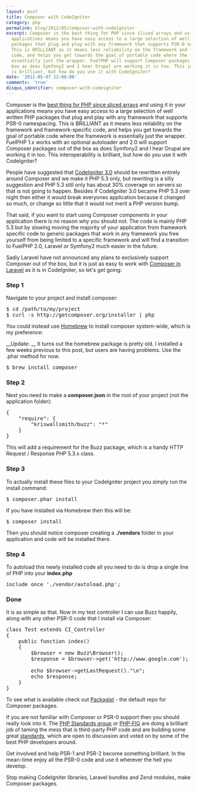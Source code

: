 ```yaml
---
layout: post
title: Composer with CodeIgniter
category: php
permalink: blog/2012/05/composer-with-codeigniter
excerpt: Composer is the best thing for PHP since sliced arrays and using it in your
  applications means you have easy access to a large selection of well written PHP
  packages that plug and play with any framework that supports PSR-0 namespacing.
  This is BRILLIANT as it means less reliability on the framework and framework-specific
  code, and helps you get towards the goal of portable code where the framework is
  essentially just the wrapper. FuelPHP will support Composer packages out of the
  box as does Symfony2 and I hear Drupal are working it in too. This interoperability
  is brilliant, but how do you use it with CodeIgniter?
date: '2012-05-07 12:08:00'
comments: 'true'
disqus_identifier: composer-with-codeigniter
---
```


Composer is the [best thing for PHP since sliced arrays](/blog/2012/03/packages-the-way-forward-for-php) and using it in your applications means you have easy access to a large selection of well written PHP packages that plug and play with any framework that supports PSR-0 namespacing. This is BRILLIANT as it means less reliability on the framework and framework-specific code, and helps you get towards the goal of portable code where the framework is essentially just the wrapper. FuelPHP 1.x works with an optional autoloader and 2.0 will support Composer packages out of the box as does Symfony2 and I hear Drupal are working it in too. This interoperability is brilliant, but how do you use it with CodeIgniter?

People have suggested that [CodeIgniter 3.0](https://github.com/EllisLab/CodeIgniter) should be rewritten entirely around Composer and we make it PHP 5.3 only, but rewriting is a silly suggestion and PHP 5.3 still only has about 30% coverage on servers so that is not going to happen. Besides if CodeIgniter 3.0 became PHP 5.3 over night then either it would break everyones application because it changed so much, or change so little that it would not merit a PHP version bump.

That said, if you want to start using Composer components in your application there is no reason why you should not. The code is mainly PHP 5.3 but by slowing moving the majority of your application from framework specific code to generic packages that work in any framework you free yourself from being limited to a specific framework and will find a transition to FuelPHP 2.0, Laravel or Symfony2 much easier in the future.

Sadly Laravel have not announced any plans to exclusively support Composer out of the box, but it is just as easy to work with [Composer in Laravel](http://www.keithloy.me/2012/04/composer-with-laravel/) as it is in CodeIgniter, so let's get going:

### Step 1

   Navigate to your project and install composer:

<pre class="code bash">$ cd /path/to/my/project
$ curl -s http://getcomposer.org/installer | php</pre>

You could instead use [Homebrew](http://mxcl.github.com/homebrew/) to install composer system-wide, which is my preference:

__Update: __ It turns out the homebrew package is pretty old. I installed a few weeks previous to this post, but users are having problems. Use the .phar method for now.

<pre class="code bash">$ brew install composer</pre>

### Step 2

Next you need to make a __composer.json__ in the root of your project (not the application folder):

<pre class="code json">{
    "require": {
        "kriswallsmith/buzz": "*"
    }
}</pre>

This will add a requirement for the Buzz package, which is a handy HTTP Request / Response PHP 5.3.x class. 

### Step 3

To actually install these files to your CodeIgniter project you simply run the install command:

<pre class="code bash">$ composer.phar install</pre>

If you have installed via Homebrew then this will be:

<pre class="code bash">$ composer install</pre>

Then you should notice composer creating a __./vendors__ folder in your application and code will be installed there. 

### Step 4

To autoload this newly installed code all you need to do is drop a single line of PHP into your __index.php__

<pre class="code php">include_once './vendor/autoload.php';</pre>

### Done

It is as simple as that. Now in my test controller I can use Buzz happily, along with any other PSR-0 code that I install via Composer:

<pre class="code php">class Test extends CI_Controller
{
	public function index()
	{
		$browser = new Buzz\Browser();
		$response = $browser->get('http://www.google.com');

		echo $browser->getLastRequest()."\n";
		echo $response;
	}
}</pre>

To see what is available check out [Packagist](http://packagist.org/packages/) - the default repo for Composer packages.

If you are not familiar with Composer or PSR-0 support then you should really look into it. The [PHP Standards group](http://groups.google.com/group/php-standards) or [PHP-FIG](https://github.com/php-fig) are doing a brilliant job of taming the mess that is third-party PHP code and are building some great [standards](https://github.com/php-fig/fig-standards), which are open to discussion and voted on by some of the best PHP developers around. 

Get involved and help PSR-1 and PSR-2 become something brilliant. In the mean-time enjoy all the PSR-0 code and use it wherever the hell you develop. 

Stop making CodeIgniter libraries, Laravel bundles and Zend modules, make Composer packages.
